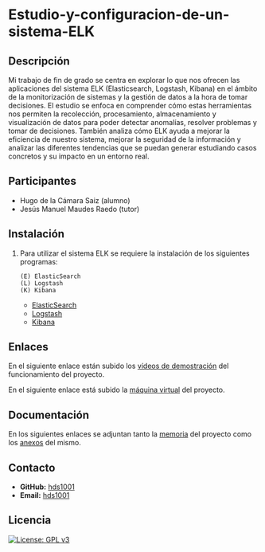 # Estudio-y-configuracion-de-un-sistema-ELK

## Descripción

Mi trabajo de fin de grado se centra en explorar lo que nos ofrecen las aplicaciones del sistema ELK (Elasticsearch, Logstash, Kibana) en el ámbito de la monitorización de sistemas y la gestión de datos a la hora de tomar decisiones. El estudio se enfoca en comprender cómo estas herramientas nos permiten la recolección, procesamiento, almacenamiento y visualización de datos para poder detectar anomalías, resolver problemas y tomar de decisiones. También analiza cómo ELK ayuda a mejorar la eficiencia de nuestro sistema, mejorar la seguridad de la información y analizar las diferentes tendencias que se puedan generar estudiando casos concretos y su impacto en un entorno real.

## Participantes

* Hugo de la Cámara Saiz (alumno)
* Jesús Manuel Maudes Raedo (tutor)

## Instalación

1. Para utilizar el sistema ELK se requiere la instalación de los siguientes programas:
    ```
    (E) ElasticSearch
    (L) Logstash
    (K) Kibana
    ```

   * [ElasticSearch](https://www.elastic.co/es/elasticsearch)
   * [Logstash](https://www.elastic.co/es/logstash)
   * [Kibana](https://www.elastic.co/es/kibana)

## Enlaces

En el siguiente enlace están subido los [vídeos de demostración](https://universidaddeburgos-my.sharepoint.com/:f:/g/personal/hds1001_alu_ubu_es/EgJtDNIp5vpLgA6pKUdeHtQB9XftCBsVYU2oEpzmMwhjKg?e=RKt3WW) del funcionamiento del proyecto.

En el siguiente enlace está subido la [máquina virtual](https://universidaddeburgos-my.sharepoint.com/:u:/g/personal/hds1001_alu_ubu_es/ESTYmbRsJbZHmz7oCoXCivsBpMp-usLXG3ngjtTzkCSuHg?e=fp0tOA) del proyecto.

## Documentación
En los siguientes enlaces se adjuntan tanto la [memoria](https://github.com/hds1001/Estudio-y-configuracion-de-un-sistema-ELK/blob/main/docs/memoria.pdf) del proyecto como los [anexos](https://github.com/hds1001/Estudio-y-configuracion-de-un-sistema-ELK/blob/main/docs/anexos.pdf) del mismo.

## Contacto

* **GitHub:** [hds1001](https://github.com/hds1001)
* **Email:** [hds1001](mailto:hds1001@alu.ubu.es)

## Licencia

[![License: GPL v3](https://img.shields.io/badge/License-GPLv3-darkgreen.svg)](https://www.gnu.org/licenses/gpl-3.0.html)
